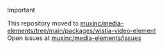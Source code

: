 > [!IMPORTANT]  
> This repository moved to [muxinc/media-elements/tree/main/packages/wistia-video-element](https://github.com/muxinc/media-elements/tree/main/packages/wistia-video-element)  
> Open issues at [muxinc/media-elements/issues](https://github.com/muxinc/media-elements/issues)
